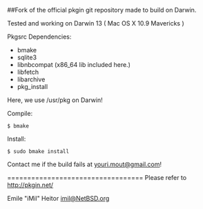 ##Fork of the official pkgin git repository made to build on Darwin.

Tested and working on Darwin 13 ( Mac OS X 10.9 Mavericks )

Pkgsrc Dependencies:

- bmake 
- sqlite3
- libnbcompat (x86_64 lib included here.)
- libfetch
- libarchive
- pkg_install

Here, we use /usr/pkg on Darwin!

Compile:

`$ bmake`

Install:

`$ sudo bmake install`

Contact me if the build fails at youri.mout@gmail.com!




==================================
Please refer to http://pkgin.net/

Emile "iMil" Heitor <imil@NetBSD.org>
